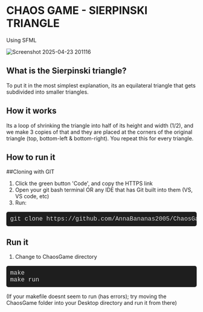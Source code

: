 # CHAOS GAME - SIERPINSKI TRIANGLE

Using SFML

![Screenshot 2025-04-23 201116](https://github.com/user-attachments/assets/03e28cac-4003-4bdb-9cf7-c42ae64d1eac)

## What is the Sierpinski triangle?
To put it in the most simplest explanation, its an equilateral triangle that gets subdivided into smaller triangles.

## How it works
Its a loop of shrinking the triangle into half of its height and width (1/2), and 
we make 3 copies of that and they are placed at the corners of the original triangle (top, bottom-left & bottom-right). You repeat this for every triangle.

## How to run it 
##Cloning with GIT
1. Click the green button 'Code', and copy the HTTPS link
2. Open your git bash terminal OR any IDE that has Git built into them (VS, VS code, etc)
3. Run:
  <pre style="font-family: 'Courier New', monospace; font-size: 16px; background-color: #1e1e1e; color: #dcdcdc; padding: 10px; border-radius: 5px;">
git clone https://github.com/AnnaBananas2005/ChaosGame.git
</pre>

## Run it
1. Change to ChaosGame directory

<pre style="font-family: 'Courier New', monospace; font-size: 16px; background-color: #1e1e1e; color: #dcdcdc; padding: 10px; border-radius: 5px;">
make
make run
</pre>

(If your makefile doesnt seem to run (has errors); try moving the ChaosGame folder into your Desktop directory and run it from there)






